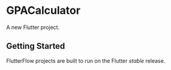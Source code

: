 # GPACalculator

A new Flutter project.

## Getting Started

FlutterFlow projects are built to run on the Flutter _stable_ release.
